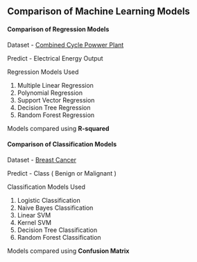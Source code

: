 ## Comparison of Machine Learning Models

#### Comparison of Regression Models

Dataset - [Combined Cycle Powwer Plant](https://archive.ics.uci.edu/ml/datasets/combined+cycle+power+plant) 

Predict - Electrical Energy Output

Regression Models Used
1. Multiple Linear Regression
2. Polynomial Regression
3. Support Vector Regression
4. Decision Tree Regression
5. Random Forest Regression

Models compared using **R-squared** 

#### Comparison of Classification Models

Dataset - [Breast Cancer](https://archive.ics.uci.edu/ml/datasets/breast+cancer+wisconsin+(original)) 

Predict - Class ( Benign or Malignant )

Classification Models Used
1. Logistic Classification
2. Naive Bayes Classification
3. Linear SVM
4. Kernel SVM
5. Decision Tree Classification
6. Random Forest Classification

Models compared using **Confusion Matrix**
